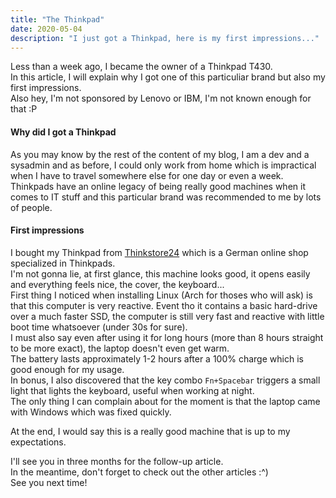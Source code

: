```yaml
---
title: "The Thinkpad"
date: 2020-05-04
description: "I just got a Thinkpad, here is my first impressions..."
---
```


Less than a week ago, I became the owner of a Thinkpad T430.  
In this article, I will explain why I got one of this particuliar brand but also my first impressions.  
Also hey, I'm not sponsored by Lenovo or IBM, I'm not known enough for that :P

#### Why did I got a Thinkpad

As you may know by the rest of the content of my blog, I am a dev and a sysadmin and as before, I could only work from home which is impractical when I have to travel somewhere else for one day or even a week.  
Thinkpads have an online legacy of being really good machines when it comes to IT stuff and this particular brand was recommended to me by lots of people.

#### First impressions

I bought my Thinkpad from [Thinkstore24](https://thinkstore24.de) which is a German online shop specialized in Thinkpads.  
I'm not gonna lie, at first glance, this machine looks good, it opens easily and everything feels nice, the cover, the keyboard...  
First thing I noticed when installing Linux (Arch for thoses who will ask) is that this computer is very reactive. Event tho it contains a basic hard-drive over a much faster SSD, the computer is still very fast and reactive with little boot time whatsoever (under 30s for sure).  
I must also say even after using it for long hours (more than 8 hours straight to be more exact), the laptop doesn't even get warm.  
The battery lasts approximately 1-2 hours after a 100% charge which is good enough for my usage.  
In bonus, I also discovered that the key combo `Fn+Spacebar` triggers a small light that lights the keyboard, useful when working at night.  
The only thing I can complain about for the moment is that the laptop came with Windows which was fixed quickly.

At the end, I would say this is a really good machine that is up to my expectations.

I'll see you in three months for the follow-up article.  
In the meantime, don't forget to check out the other articles :^)  
See you next time!
